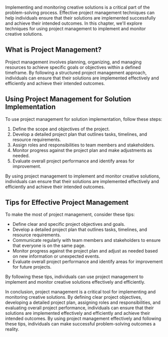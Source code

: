 
Implementing and monitoring creative solutions is a critical part of the problem-solving process. Effective project management techniques can help individuals ensure that their solutions are implemented successfully and achieve their intended outcomes. In this chapter, we'll explore techniques for using project management to implement and monitor creative solutions.

What is Project Management?
---------------------------

Project management involves planning, organizing, and managing resources to achieve specific goals or objectives within a defined timeframe. By following a structured project management approach, individuals can ensure that their solutions are implemented effectively and efficiently and achieve their intended outcomes.

Using Project Management for Solution Implementation
----------------------------------------------------

To use project management for solution implementation, follow these steps:

1. Define the scope and objectives of the project.
2. Develop a detailed project plan that outlines tasks, timelines, and resource requirements.
3. Assign roles and responsibilities to team members and stakeholders.
4. Monitor progress against the project plan and make adjustments as needed.
5. Evaluate overall project performance and identify areas for improvement.

By using project management to implement and monitor creative solutions, individuals can ensure that their solutions are implemented effectively and efficiently and achieve their intended outcomes.

Tips for Effective Project Management
-------------------------------------

To make the most of project management, consider these tips:

* Define clear and specific project objectives and goals.
* Develop a detailed project plan that outlines tasks, timelines, and resource requirements.
* Communicate regularly with team members and stakeholders to ensure that everyone is on the same page.
* Monitor progress against the project plan and adjust as needed based on new information or unexpected events.
* Evaluate overall project performance and identify areas for improvement for future projects.

By following these tips, individuals can use project management to implement and monitor creative solutions effectively and efficiently.

In conclusion, project management is a critical tool for implementing and monitoring creative solutions. By defining clear project objectives, developing a detailed project plan, assigning roles and responsibilities, and evaluating overall project performance, individuals can ensure that their solutions are implemented effectively and efficiently and achieve their intended outcomes. By using project management effectively and following these tips, individuals can make successful problem-solving outcomes a reality.
